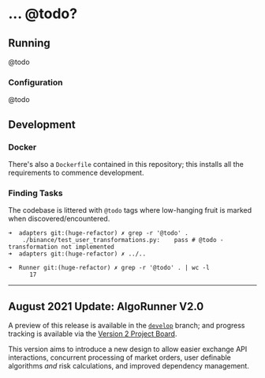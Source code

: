 # ... @todo?

## Running

@todo

### Configuration

@todo

## Development

### Docker
There's also a `Dockerfile` contained in this repository; this installs all the requirements to commence development.

### Finding Tasks

The codebase is littered with `@todo` tags where low-hanging fruit is marked when discovered/encountered.

```
➜  adapters git:(huge-refactor) ✗ grep -r '@todo' .
    ./binance/test_user_transformations.py:    pass # @todo - transformation not implemented
➜  adapters git:(huge-refactor) ✗ ../..

➜  Runner git:(huge-refactor) ✗ grep -r '@todo' . | wc -l
      17
```

---

## August 2021 Update: AlgoRunner V2.0

A preview of this release is available in the [`develop`](https://github.com/FergusInLondon/Runner/tree/develop) branch; and progress tracking is available via the [Version 2 Project Board](https://github.com/FergusInLondon/Runner/projects/1).

This version aims to introduce a new design to allow easier exchange API interactions, concurrent processing of market orders, user definable algorithms *and* risk calculations, and improved dependency management.
